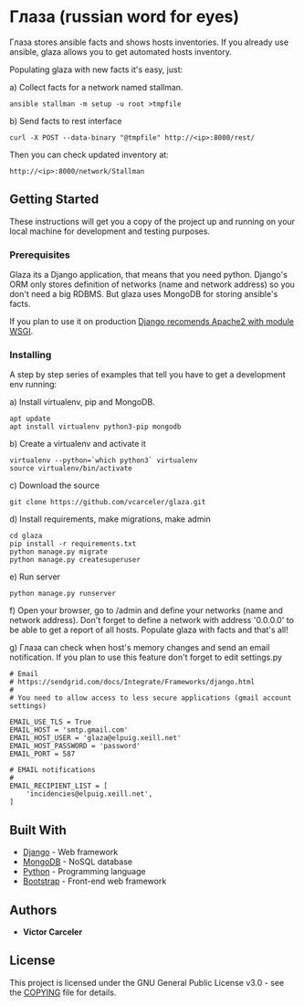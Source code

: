 # Глаза (russian word for eyes)

Глаза stores ansible facts and shows hosts inventories. If you already use ansible, glaza allows you to get automated hosts inventory.

Populating glaza with new facts it's easy, just:

a) Collect facts for a network named stallman.
```
ansible stallman -m setup -u root >tmpfile
```

b) Send facts to rest interface
```
curl -X POST --data-binary "@tmpfile" http://<ip>:8000/rest/
```

Then you can check updated inventory at:
```
http://<ip>:8000/network/Stallman
```

## Getting Started

These instructions will get you a copy of the project up and running on your local machine for development and testing purposes.

### Prerequisites

Glaza its a Django application, that means that you need python. Django's ORM only stores definition of networks (name and network address) so you don't need a big RDBMS. But glaza uses MongoDB for storing ansible's facts.

If you plan to use it on production [Django recomends Apache2 with module WSGI](https://docs.djangoproject.com/en/1.11/howto/deployment/wsgi/modwsgi/). 


### Installing

A step by step series of examples that tell you have to get a development env running:

a) Install virtualenv, pip and MongoDB.

```
apt update
apt install virtualenv python3-pip mongodb
```
b) Create a virtualenv and activate it

```
virtualenv --python=`which python3` virtualenv
source virtualenv/bin/activate
```

c) Download the source

```
git clone https://github.com/vcarceler/glaza.git
```

d) Install requirements, make migrations, make admin

```
cd glaza
pip install -r requirements.txt
python manage.py migrate
python manage.py createsuperuser
```

e) Run server

```
python manage.py runserver
```

f) Open your browser, go to /admin and define your networks (name and network address). Don't forget to define a network with address '0.0.0.0' to be able to get a report of all hosts. Populate glaza with facts and that's all!

g) Глаза can check when host's memory changes and send an email notification. If you plan to use this feature don't forget to edit settings.py

```
# Email
# https://sendgrid.com/docs/Integrate/Frameworks/django.html
#
# You need to allow access to less secure applications (gmail account settings)

EMAIL_USE_TLS = True
EMAIL_HOST = 'smtp.gmail.com'
EMAIL_HOST_USER = 'glaza@elpuig.xeill.net'
EMAIL_HOST_PASSWORD = 'password'
EMAIL_PORT = 587

# EMAIL notifications
#
EMAIL_RECIPIENT_LIST = [
    'incidencies@elpuig.xeill.net',
]
```

## Built With

* [Django](https://www.djangoproject.com/) - Web framework
* [MongoDB](https://www.mongodb.com/) - NoSQL database
* [Python](https://www.python.org/) - Programming language
* [Bootstrap](http://getbootstrap.com/) - Front-end web framework

## Authors

* **Victor Carceler**

## License

This project is licensed under the GNU General Public License v3.0 - see the [COPYING](COPYING) file for details.
